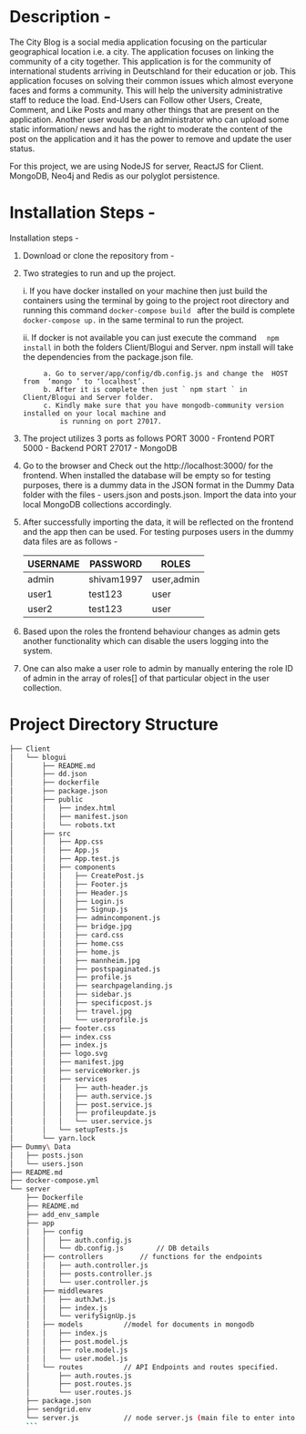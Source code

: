 

# Description - 
The City Blog is a social media application focusing on the particular geographical location i.e. a city. The application focuses on linking the community of a city together. This application is for the community of international students arriving in Deutschland for their education or job. This application focuses on solving their common issues which almost everyone faces and forms a community. This will help the university administrative staff to reduce the load. End-Users can Follow other Users, Create, Comment, and Like Posts and many other things that are present on the application. Another user would be an administrator who can upload some static information/ news and has the right to moderate the content of the post on the application and it has the power to remove and update the user status.

For this project, we are using NodeJS for server, ReactJS for Client. MongoDB, Neo4j and Redis as our polyglot persistence.

# Installation Steps - 
Installation steps - 

1. Download or clone the repository from - 
	
2. Two strategies to run and up the project. 

      i. If you have docker installed on your machine then just build the containers using 
      the terminal by going to the project root directory and 
      running this command 
      ` docker-compose build  ` after the build is complete ` docker-compose up. ` 
      in the same terminal to run the project.

      ii. If docker is not available you can just execute the command 
      `   npm install ` in both the folders Client/Blogui and Server.
          npm install will take the dependencies from the package.json file.

            a. Go to server/app/config/db.config.js and change the  HOST from  ‘mongo ’ to ‘localhost’. 
            b. After it is complete then just ` npm start ` in Client/Blogui and Server folder.
            c. Kindly make sure that you have mongodb-community version installed on your local machine and
                is running on port 27017. 
		
3. The project utilizes 3 ports as follows 
    PORT 3000 - Frontend 
    PORT 5000 - Backend
    PORT 27017 - MongoDB

4. Go to the browser and Check out the http://localhost:3000/ for the frontend.
When installed the database will be empty so for testing purposes, there is a dummy data in the JSON format in the Dummy Data folder with the files - users.json and posts.json. Import the data into your local MongoDB collections accordingly.

5. After successfully importing the data, it will be reflected on the frontend and the app then can be used. 
For testing purposes users in the dummy data files are as follows -

      | USERNAME      | PASSWORD      | ROLES      |
      | ------------- | ------------- |------------|
      | admin         | shivam1997    | user,admin |
      | user1         | test123       | user       |
      | user2         | test123       | user       |
 




6. Based upon the roles the frontend behaviour changes as admin gets 
    another functionality which can disable the users logging into the system.

7. One can also make a user role to admin by manually entering the role ID of admin 
  in the array of roles[] of that particular object in the user collection. 

# Project Directory Structure
```bash
├── Client
│   └── blogui
│       ├── README.md
│       ├── dd.json
│       ├── dockerfile
│       ├── package.json
│       ├── public
│       │   ├── index.html
│       │   ├── manifest.json
│       │   └── robots.txt
│       ├── src
│       │   ├── App.css
│       │   ├── App.js
│       │   ├── App.test.js
│       │   ├── components
│       │   │   ├── CreatePost.js
│       │   │   ├── Footer.js
│       │   │   ├── Header.js
│       │   │   ├── Login.js
│       │   │   ├── Signup.js
│       │   │   ├── admincomponent.js
│       │   │   ├── bridge.jpg
│       │   │   ├── card.css
│       │   │   ├── home.css
│       │   │   ├── home.js
│       │   │   ├── mannheim.jpg
│       │   │   ├── postspaginated.js
│       │   │   ├── profile.js
│       │   │   ├── searchpagelanding.js
│       │   │   ├── sidebar.js
│       │   │   ├── specificpost.js
│       │   │   ├── travel.jpg
│       │   │   └── userprofile.js
│       │   ├── footer.css
│       │   ├── index.css
│       │   ├── index.js
│       │   ├── logo.svg
│       │   ├── manifest.jpg
│       │   ├── serviceWorker.js
│       │   ├── services
│       │   │   ├── auth-header.js
│       │   │   ├── auth.service.js
│       │   │   ├── post.service.js
│       │   │   ├── profileupdate.js
│       │   │   └── user.service.js
│       │   └── setupTests.js
│       └── yarn.lock
├── Dummy\ Data
│   ├── posts.json
│   └── users.json
├── README.md
├── docker-compose.yml
└── server
    ├── Dockerfile
    ├── README.md
    ├── add_env_sample
    ├── app
    │   ├── config
    │   │   ├── auth.config.js
    │   │   └── db.config.js 		// DB details
    │   ├── controllers 		// functions for the endpoints
    │   │   ├── auth.controller.js
    │   │   ├── posts.controller.js
    │   │   └── user.controller.js
    │   ├── middlewares
    │   │   ├── authJwt.js
    │   │   ├── index.js
    │   │   └── verifySignUp.js
    │   ├── models			//model for documents in mongodb
    │   │   ├── index.js
    │   │   ├── post.model.js
    │   │   ├── role.model.js
    │   │   └── user.model.js
    │   └── routes			// API Endpoints and routes specified. 
    │       ├── auth.routes.js
    │       ├── post.routes.js
    │       └── user.routes.js
    ├── package.json
    ├── sendgrid.env
    └── server.js			// node server.js (main file to enter into the API)
    ```


